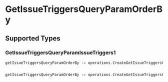 # GetIssueTriggersQueryParamOrderBy


## Supported Types

### GetIssueTriggersQueryParamIssueTriggers1

```go
getIssueTriggersQueryParamOrderBy := operations.CreateGetIssueTriggersQueryParamOrderByGetIssueTriggersQueryParamIssueTriggers1(operations.GetIssueTriggersQueryParamIssueTriggers1{/* values here */})
```

### 

```go
getIssueTriggersQueryParamOrderBy := operations.CreateGetIssueTriggersQueryParamOrderByArrayOfgetIssueTriggersQueryParamIssueTriggersOrderBy2([]operations.GetIssueTriggersQueryParamIssueTriggersOrderBy2{/* values here */})
```

